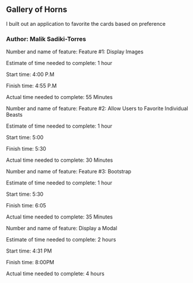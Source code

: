 ## Gallery of Horns

I built out an application to favorite the cards based on preference


### Author: Malik Sadiki-Torres


Number and name of feature: Feature #1: Display Images

Estimate of time needed to complete: 1 hour

Start time: 4:00 P.M

Finish time: 4:55  P.M

Actual time needed to complete: 55 Minutes

Number and name of feature: Feature #2: Allow Users to Favorite Individual Beasts

Estimate of time needed to complete: 1 hour

Start time: 5:00

Finish time: 5:30

Actual time needed to complete: 30 Minutes

Number and name of feature: Feature #3: Bootstrap

Estimate of time needed to complete: 1 hour

Start time: 5:30

Finish time: 6:05

Actual time needed to complete: 35 Minutes

Number and name of feature: Display a Modal

Estimate of time needed to complete: 2 hours

Start time: 4:31 PM

Finish time: 8:00PM

Actual time needed to complete: 4 hours